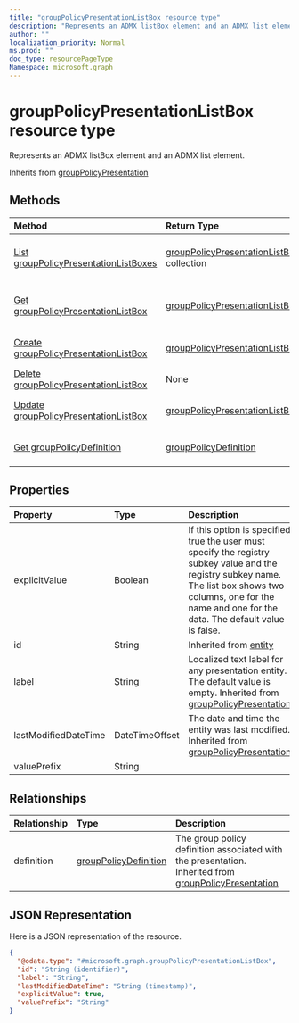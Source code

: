 ```yaml
---
title: "groupPolicyPresentationListBox resource type"
description: "Represents an ADMX listBox element and an ADMX list element."
author: ""
localization_priority: Normal
ms.prod: ""
doc_type: resourcePageType
Namespace: microsoft.graph
---
```



# groupPolicyPresentationListBox resource type

Represents an ADMX listBox element and an ADMX list element.


Inherits from [groupPolicyPresentation](../resources/groupPolicyPresentation.md)

## Methods
|Method|Return Type|Description|
|:---|:---|:---|
|[List groupPolicyPresentationListBoxes](../api/grouppolicypresentationlistbox-list.md)|[groupPolicyPresentationListBox](../resources/groupPolicyPresentationListBox.md) collection|List properties and relationships of the [groupPolicyPresentationListBox](../resources/grouppolicypresentationlistbox.md) objects.|
|[Get groupPolicyPresentationListBox](../api/grouppolicypresentationlistbox-get.md)|[groupPolicyPresentationListBox](../resources/groupPolicyPresentationListBox.md)|Read properties and relationships of the [groupPolicyPresentationListBox](../resources/grouppolicypresentationlistbox.md) object.|
|[Create groupPolicyPresentationListBox](../api/grouppolicypresentationlistbox-create.md)|[groupPolicyPresentationListBox](../resources/groupPolicyPresentationListBox.md)|Create a new [groupPolicyPresentationListBox](../resources/grouppolicypresentationlistbox.md) object.|
|[Delete groupPolicyPresentationListBox](../api/grouppolicypresentationlistbox-delete.md)|None|Deletes a [groupPolicyPresentationListBox](../resources/grouppolicypresentationlistbox.md).|
|[Update groupPolicyPresentationListBox](../api/grouppolicypresentationlistbox-update.md)|[groupPolicyPresentationListBox](../resources/groupPolicyPresentationListBox.md)|Update the properties of a [groupPolicyPresentationListBox](../resources/grouppolicypresentationlistbox.md) object.|
|[Get groupPolicyDefinition](../api/grouppolicydefinition-get.md)|[groupPolicyDefinition](../resources/groupPolicyDefinition.md)|Read properties and relationships of the [groupPolicyDefinition](../resources/grouppolicydefinition.md) object.|

## Properties
|Property|Type|Description|
|:---|:---|:---|
|explicitValue|Boolean|If this option is specified true the user must specify the registry subkey value and the registry subkey name. The list box shows two columns, one for the name and one for the data. The default value is false.|
|id|String| Inherited from [entity](../resources/entity.md)|
|label|String|Localized text label for any presentation entity. The default value is empty. Inherited from [groupPolicyPresentation](../resources/groupPolicyPresentation.md)|
|lastModifiedDateTime|DateTimeOffset|The date and time the entity was last modified. Inherited from [groupPolicyPresentation](../resources/groupPolicyPresentation.md)|
|valuePrefix|String||

## Relationships
|Relationship|Type|Description|
|:---|:---|:---|
|definition|[groupPolicyDefinition](../resources/groupPolicyDefinition.md)|The group policy definition associated with the presentation. Inherited from [groupPolicyPresentation](../resources/groupPolicyPresentation.md)|

## JSON Representation
Here is a JSON representation of the resource.
<!-- {
  "blockType": "resource",
  "keyProperty": "id",
  "@odata.type": "microsoft.graph.groupPolicyPresentationListBox",
  "baseType": "microsoft.graph.groupPolicyPresentation",
  "openType": false
}
-->
``` json
{
  "@odata.type": "#microsoft.graph.groupPolicyPresentationListBox",
  "id": "String (identifier)",
  "label": "String",
  "lastModifiedDateTime": "String (timestamp)",
  "explicitValue": true,
  "valuePrefix": "String"
}
```

